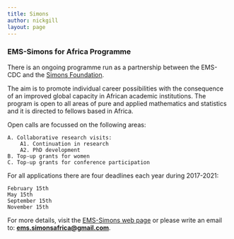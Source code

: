 ```yaml
---
title: Simons
﻿author: nickgill
layout: page
---
```


### EMS-Simons for Africa Programme

There is an ongoing programme run as a partnership between the EMS-CDC and the <a href = "https://www.simonsfoundation.org/">Simons Foundation</a>. 

The aim is to promote individual career possibilities with the consequence of an improved global capacity in African academic institutions. The program is open to all areas of pure and applied mathematics and statistics and it is directed to fellows based in Africa.

Open calls are focussed on the following areas:

    A. Collaborative research visits:
        A1. Continuation in research
        A2. PhD development
    B. Top-up grants for women
    C. Top-up grants for conference participation

For all applications there are four deadlines each year during 2017-2021:

    February 15th
    May 15th
    September 15th
    November 15th

For more details, visit the <a href ="https://euro-math-soc.eu/ems-simons-africa">EMS-Simons web page</a> or please write an email to: **ems.simonsafrica@gmail.com**.

